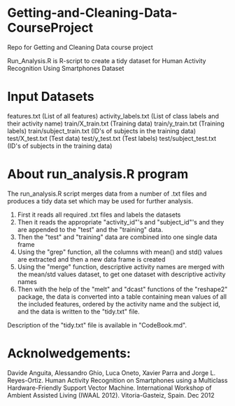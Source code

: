# Getting-and-Cleaning-Data-CourseProject
Repo for Getting and Cleaning Data course project

Run_Analysis.R is R-script to create a tidy dataset for Human Activity Recognition Using Smartphones Dataset
# Input Datasets
features.txt (List of all features)
activity_labels.txt (List of class labels and their activity name)
train/X_train.txt (Training data)
train/y_train.txt (Training labels)
train/subject_train.txt (ID's of subjects in the training data)
test/X_test.txt (Test data)
test/y_test.txt (Test labels)
test/subject_test.txt (ID's of subjects in the training data)

# About run_analysis.R program
The run_analysis.R script merges data from a number of .txt files and produces a tidy data set which may be used for further analysis.
1) First it reads all required .txt files and labels the datasets
2) Then it reads the appropriate "activity_id"'s and "subject_id"'s  and they are appended to the "test" and the "training" data.
3) Then the "test" and "training" data are combined into one single data frame
4) Using the "grep" function, all the columns with mean() and std() values are extracted and then a new data frame is created
5) Using the "merge" function, descriptive activity names are merged with the mean/std values dataset, to get one dataset with descriptive activity names
6) Then with the help of the "melt" and "dcast" functions of the "reshape2" package, the data is converted into a table containing mean values of all the included features, ordered by the activity name and the subject id, and the data is written to the "tidy.txt" file.

Description of the "tidy.txt" file is available in "CodeBook.md". 


# Acknolwedgements:
Davide Anguita, Alessandro Ghio, Luca Oneto, Xavier Parra and Jorge L. Reyes-Ortiz. Human Activity Recognition on Smartphones using a Multiclass Hardware-Friendly Support Vector Machine. International Workshop of Ambient Assisted Living (IWAAL 2012). Vitoria-Gasteiz, Spain. Dec 2012
